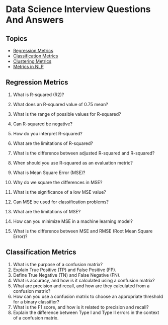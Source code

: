 # Data Science Interview Questions And Answers

Topics
---

- [Regression Metrics](#linear-regression)
- [Classification Metrics](#ridge-and-lasso-regularization)
- [Clustering Metrics]()
- [Metrics in NLP]()

## Regression Metrics

1. What is R-squared (R2)?

2. What does an R-squared value of 0.75 mean?

3. What is the range of possible values for R-squared?

4. Can R-squared be negative?

5. How do you interpret R-squared?

6. What are the limitations of R-squared?

7. What is the difference between adjusted R-squared and R-squared?

8. When should you use R-squared as an evaluation metric?

9. What is Mean Square Error (MSE)?

10. Why do we square the differences in MSE?

11. What is the significance of a low MSE value?

12. Can MSE be used for classification problems?

13. What are the limitations of MSE?

14. How can you minimize MSE in a machine learning model?

15. What is the difference between MSE and RMSE (Root Mean Square Error)?


## Classification Metrics

1. What is the purpose of a confusion matrix?
2. Explain True Positive (TP) and False Positive (FP).
3. Define True Negative (TN) and False Negative (FN).
4. What is accuracy, and how is it calculated using a confusion matrix?
5. What are precision and recall, and how are they calculated from a confusion matrix?
6. How can you use a confusion matrix to choose an appropriate threshold for a binary classifier?
7. What is the F1 score, and how is it related to precision and recall?
8. Explain the difference between Type I and Type II errors in the context of a confusion matrix.